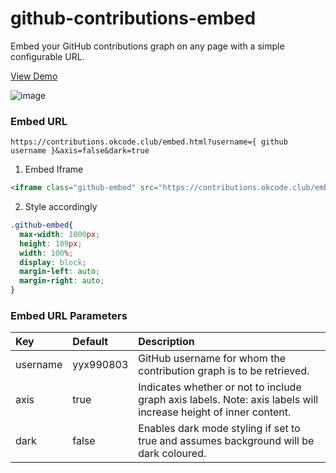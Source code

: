 # github-contributions-embed

Embed your GitHub contributions graph on any page with a simple configurable URL.

[View Demo](https://contributions.okcode.club)

![image](https://github.com/user-attachments/assets/06fa0cd4-deb7-4a7e-a157-06d6cdc71724)

### Embed URL
`https://contributions.okcode.club/embed.html?username={ github username }&axis=false&dark=true`

1. Embed Iframe
```html
<iframe class="github-embed" src="https://contributions.okcode.club/embed.html?username=juicetan&axis=false&dark=true" frameborder="0"></iframe>
```

2. Style accordingly
```css
.github-embed{
  max-width: 1000px;
  height: 109px;
  width: 100%;
  display: block;
  margin-left: auto;
  margin-right: auto;
}
```

### Embed URL Parameters

| Key | Default | Description |
| :-- | :------ | :---------- |
| username | yyx990803 | GitHub username for whom the contribution graph is to be retrieved. |
| axis | true | Indicates whether or not to include graph axis labels.  Note: axis labels will increase height of inner content. |
| dark | false | Enables dark mode styling if set to true and assumes background will be dark coloured. |

